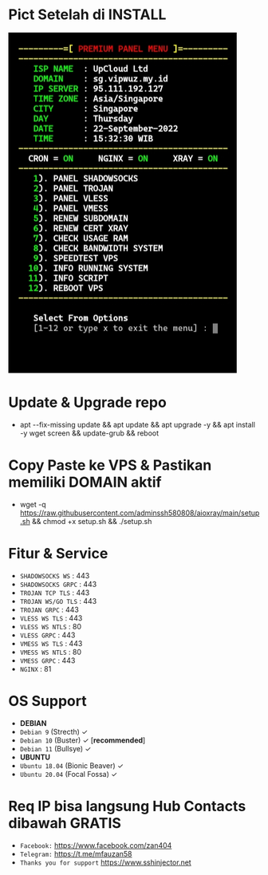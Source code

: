 # Pict Setelah di INSTALL

![alt text](https://raw.githubusercontent.com/adminssh580808/aioxray/main/pict/IMG_20220922_153642.jpg)
<br>

# Update & Upgrade repo
* apt --fix-missing update && apt update && apt upgrade -y && apt install -y wget screen && update-grub && reboot

# Copy Paste ke VPS & Pastikan memiliki DOMAIN aktif
* wget -q https://raw.githubusercontent.com/adminssh580808/aioxray/main/setup.sh && chmod +x setup.sh && ./setup.sh

# Fitur & Service
* `SHADOWSOCKS WS`   : 443
* `SHADOWSOCKS GRPC` : 443
* `TROJAN TCP TLS`   : 443
* `TROJAN WS/GO TLS` : 443
* `TROJAN GRPC`      : 443
* `VLESS WS TLS`     : 443
* `VLESS WS NTLS`    : 80
* `VLESS GRPC`       : 443
* `VMESS WS TLS`     : 443
* `VMESS WS NTLS`    : 80
* `VMESS GRPC`       : 443
* `NGINX`            : 81

# OS Support
* <b>DEBIAN</b>
* `Debian 9` (Strecth) ✓
* `Debian 10` (Buster) ✓ [<b>recommended</b>]
* `Debian 11` (Bullsye) ✓
* <b>UBUNTU</b>
* `Ubuntu 18.04` (Bionic Beaver) ✓
* `Ubuntu 20.04` (Focal Fossa) ✓

# Req IP bisa langsung Hub Contacts dibawah GRATIS
* `Facebook:` https://www.facebook.com/zan404
* `Telegram:` https://t.me/mfauzan58
* `Thanks you for support` https://www.sshinjector.net
